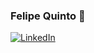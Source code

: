 ### Felipe Quinto 👋
[![LinkedIn](https://img.shields.io/badge/LinkedIn--blue.svg)](https://www.linkedin.com/in/felipe-quinto-468287189)
